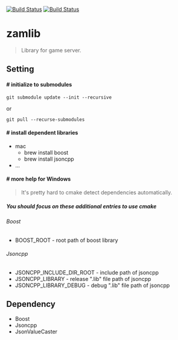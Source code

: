 [![Build Status](https://travis-ci.org/yangga/zamlib.svg?branch=master)](https://travis-ci.org/yangga/zamlib)
[![Build Status](https://ci.appveyor.com/api/projects/status/github/yangga/zamlib?svg=true)](https://ci.appveyor.com/project/yangga/zamlib)

zamlib
======
> Library for game server.

Setting
-------
#### # initialize to submodules
    git submodule update --init --recursive

or

    git pull --recurse-submodules

#### # install dependent libraries
* mac
  * brew install boost
  * brew install jsoncpp
* ...

#### # more help for Windows
> It's pretty hard to cmake detect dependencies automatically.
##### You should focus on these additional entries to use cmake
###### Boost
* BOOST_ROOT - root path of boost library
###### Jsoncpp
* JSONCPP_INCLUDE_DIR_ROOT - include path of jsoncpp
* JSONCPP_LIBRARY - release ".lib" file path of jsoncpp
* JSONCPP_LIBRARY_DEBUG - debug ".lib" file path of jsoncpp 


Dependency
-------
* Boost
* Jsoncpp
* JsonValueCaster
